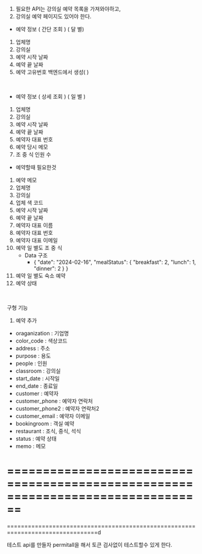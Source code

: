 1. 필요한 API는 강의실 예약 목록을 가져와야하고, 
2. 강의실 예약 페이지도 있어야 한다.


- 예약 정보 ( 간단 조회 ) ( 달 별)
1. 업체명
2. 강의실
3. 예약 시작 날짜
4. 예약 끝 날짜
5. 예약 고유번호 백엔드에서 생성( )

<br>

- 예약 정보 ( 상세 조회 ) ( 일 별 )
1. 업체명
2. 강의실
3. 예약 시작 날짜
4. 예약 끝 날짜
5. 예약자 대표 번호
6. 예약 당시 메모
7. 조 중 식 인원 수 


- 예약할때 필요한것 
1. 예약 메모
2. 업체명
3. 강의실
4. 업체 색 코드 
5. 예약 시작 날짜
6. 예약 끝 날짜 
7. 예약자 대표 이름
8. 예약자 대표 번호
9. 예약자 대표 이메일
10. 예약 일 별도 조 중 식
    - Data 구조
      - {
        "date": "2024-02-16",
        "mealStatus": {
            "breakfast": 2,
            "lunch": 1,
            "dinner": 2
        }
        }
11. 예약 일 별도 숙소 예약
12. 예약 상태

<br>

[//]: # (================================================================================)
[//]: # (================================================================================)
[//]: # (================================================================================)
 구형 기능 
 1. 예약 추가 
- oraganization : 기업명
- color_code : 색상코드
- address : 주소
- purpose : 용도
- people : 인원
- classroom : 강의실
- start_date : 시작일
- end_date : 종료일
- customer : 예약자
- customer_phone : 예약자 연락처
- customer_phone2 : 예약자 연락처2
- customer_email : 예약자 이메일
- bookingroom : 객실 예약
- restaurant : 조식, 중식, 석식
- status : 예약 상태
- memo : 메모




================================================================================
================================================================================
================================================================================d

테스트 api를 만들자 permitall을 해서 토큰 검사없이 테스트할수 있게 한다.